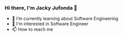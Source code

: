 ### Hi there, I'm Jacky Jufonda 👋
- 🌱 I’m currently learning about Software Engineering
- 👀 I'm interested in Software Engineer
- 📫 How to reach me

<!--
**jackyjufonda/JackyJufonda** is a ✨ _special_ ✨ repository because its `README.md` (this file) appears on your GitHub profile.

Here are some ideas to get you started:

- 🔭 I’m currently working on ...
- 🌱 I’m currently learning ...
- 👯 I’m looking to collaborate on ...
- 🤔 I’m looking for help with ...
- 💬 Ask me about ...
- 📫 How to reach me: ...
- 😄 Pronouns: ...
- ⚡ Fun fact: ...
-->
